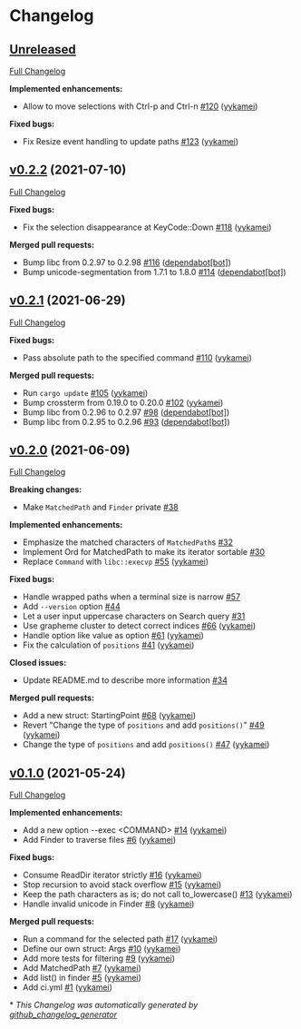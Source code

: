 # Changelog

## [Unreleased](https://github.com/yykamei/thwack/tree/HEAD)

[Full Changelog](https://github.com/yykamei/thwack/compare/v0.2.2...HEAD)

**Implemented enhancements:**

- Allow to move selections with Ctrl-p and Ctrl-n [\#120](https://github.com/yykamei/thwack/pull/120) ([yykamei](https://github.com/yykamei))

**Fixed bugs:**

- Fix Resize event handling to update paths [\#123](https://github.com/yykamei/thwack/pull/123) ([yykamei](https://github.com/yykamei))

## [v0.2.2](https://github.com/yykamei/thwack/tree/v0.2.2) (2021-07-10)

[Full Changelog](https://github.com/yykamei/thwack/compare/v0.2.1...v0.2.2)

**Fixed bugs:**

- Fix the selection disappearance at KeyCode::Down [\#118](https://github.com/yykamei/thwack/pull/118) ([yykamei](https://github.com/yykamei))

**Merged pull requests:**

- Bump libc from 0.2.97 to 0.2.98 [\#116](https://github.com/yykamei/thwack/pull/116) ([dependabot[bot]](https://github.com/apps/dependabot))
- Bump unicode-segmentation from 1.7.1 to 1.8.0 [\#114](https://github.com/yykamei/thwack/pull/114) ([dependabot[bot]](https://github.com/apps/dependabot))

## [v0.2.1](https://github.com/yykamei/thwack/tree/v0.2.1) (2021-06-29)

[Full Changelog](https://github.com/yykamei/thwack/compare/v0.2.0...v0.2.1)

**Fixed bugs:**

- Pass absolute path to the specified command [\#110](https://github.com/yykamei/thwack/pull/110) ([yykamei](https://github.com/yykamei))

**Merged pull requests:**

- Run `cargo update` [\#105](https://github.com/yykamei/thwack/pull/105) ([yykamei](https://github.com/yykamei))
- Bump crossterm from 0.19.0 to 0.20.0 [\#102](https://github.com/yykamei/thwack/pull/102) ([yykamei](https://github.com/yykamei))
- Bump libc from 0.2.96 to 0.2.97 [\#98](https://github.com/yykamei/thwack/pull/98) ([dependabot[bot]](https://github.com/apps/dependabot))
- Bump libc from 0.2.95 to 0.2.96 [\#93](https://github.com/yykamei/thwack/pull/93) ([dependabot[bot]](https://github.com/apps/dependabot))

## [v0.2.0](https://github.com/yykamei/thwack/tree/v0.2.0) (2021-06-09)

[Full Changelog](https://github.com/yykamei/thwack/compare/v0.1.0...v0.2.0)

**Breaking changes:**

- Make `MatchedPath` and `Finder` private [\#38](https://github.com/yykamei/thwack/issues/38)

**Implemented enhancements:**

- Emphasize the matched characters of `MatchedPath`s [\#32](https://github.com/yykamei/thwack/issues/32)
- Implement Ord for MatchedPath to make its iterator sortable [\#30](https://github.com/yykamei/thwack/issues/30)
- Replace `Command` with `libc::execvp` [\#55](https://github.com/yykamei/thwack/pull/55) ([yykamei](https://github.com/yykamei))

**Fixed bugs:**

- Handle wrapped paths when a terminal size is narrow [\#57](https://github.com/yykamei/thwack/issues/57)
- Add `--version` option [\#44](https://github.com/yykamei/thwack/issues/44)
- Let a user input uppercase characters on Search query [\#31](https://github.com/yykamei/thwack/issues/31)
- Use grapheme cluster to detect correct indices [\#66](https://github.com/yykamei/thwack/pull/66) ([yykamei](https://github.com/yykamei))
- Handle option like value as option [\#61](https://github.com/yykamei/thwack/pull/61) ([yykamei](https://github.com/yykamei))
- Fix the calculation of `positions` [\#41](https://github.com/yykamei/thwack/pull/41) ([yykamei](https://github.com/yykamei))

**Closed issues:**

- Update README.md to describe more information [\#34](https://github.com/yykamei/thwack/issues/34)

**Merged pull requests:**

- Add a new struct: StartingPoint [\#68](https://github.com/yykamei/thwack/pull/68) ([yykamei](https://github.com/yykamei))
- Revert "Change the type of `positions` and add `positions()`" [\#49](https://github.com/yykamei/thwack/pull/49) ([yykamei](https://github.com/yykamei))
- Change the type of `positions` and add `positions()` [\#47](https://github.com/yykamei/thwack/pull/47) ([yykamei](https://github.com/yykamei))

## [v0.1.0](https://github.com/yykamei/thwack/tree/v0.1.0) (2021-05-24)

[Full Changelog](https://github.com/yykamei/thwack/compare/f9958d1dd1afb82a8fe70ca24e3753bd56d43562...v0.1.0)

**Implemented enhancements:**

- Add a new option --exec \<COMMAND\> [\#14](https://github.com/yykamei/thwack/pull/14) ([yykamei](https://github.com/yykamei))
- Add Finder to traverse files [\#6](https://github.com/yykamei/thwack/pull/6) ([yykamei](https://github.com/yykamei))

**Fixed bugs:**

- Consume ReadDir iterator strictly [\#16](https://github.com/yykamei/thwack/pull/16) ([yykamei](https://github.com/yykamei))
- Stop recursion to avoid stack overflow [\#15](https://github.com/yykamei/thwack/pull/15) ([yykamei](https://github.com/yykamei))
- Keep the path characters as is; do not call to\_lowercase\(\) [\#13](https://github.com/yykamei/thwack/pull/13) ([yykamei](https://github.com/yykamei))
- Handle invalid unicode in Finder [\#8](https://github.com/yykamei/thwack/pull/8) ([yykamei](https://github.com/yykamei))

**Merged pull requests:**

- Run a command for the selected path [\#17](https://github.com/yykamei/thwack/pull/17) ([yykamei](https://github.com/yykamei))
- Define our own struct: Args [\#10](https://github.com/yykamei/thwack/pull/10) ([yykamei](https://github.com/yykamei))
- Add more tests for filtering [\#9](https://github.com/yykamei/thwack/pull/9) ([yykamei](https://github.com/yykamei))
- Add MatchedPath [\#7](https://github.com/yykamei/thwack/pull/7) ([yykamei](https://github.com/yykamei))
- Add list\(\) in finder [\#5](https://github.com/yykamei/thwack/pull/5) ([yykamei](https://github.com/yykamei))
- Add ci.yml [\#1](https://github.com/yykamei/thwack/pull/1) ([yykamei](https://github.com/yykamei))



\* *This Changelog was automatically generated by [github_changelog_generator](https://github.com/github-changelog-generator/github-changelog-generator)*
